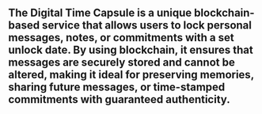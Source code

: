 ## The Digital Time Capsule is a unique blockchain-based service that allows users to lock personal messages, notes, or commitments with a set unlock date. By using blockchain, it ensures that messages are securely stored and cannot be altered, making it ideal for preserving memories, sharing future messages, or time-stamped commitments with guaranteed authenticity.
